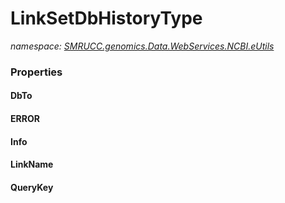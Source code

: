 ﻿# LinkSetDbHistoryType
_namespace: [SMRUCC.genomics.Data.WebServices.NCBI.eUtils](./index.md)_






### Properties

#### DbTo

#### ERROR

#### Info

#### LinkName

#### QueryKey

